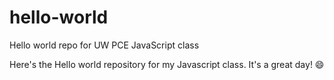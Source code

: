 # hello-world
Hello world repo for UW PCE JavaScript class

Here's the Hello world repository for my Javascript class. It's a great day! :smile:
